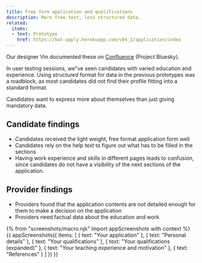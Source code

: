 ```yaml
---
title: Free form application and qualifications
description: More free text, less structured data.
related:
  items:
  - text: Prototype
    href: https://bat-apply.herokuapp.com/v04_2/application/index
---
```

Our designer Vin documented these on [Confluence](https://dfedigital.atlassian.net/wiki/spaces/BaT/pages/279314433/Designs) (Project Bluesky).

In user testing sessions, we"ve seen candidates with varied education and experience. Using structured format for data in the previous prototypes was a roadblock, as most candidates did not find their profile fitting into a standard format.

Candidates want to express more about themselves than just giving mandatory data.

## Candidate findings

* Candidates received the light weight, free format application form well
* Candidates rely on the help text to figure out what has to be filled in the sections
* Having work experience and skills in different pages leads to confusion, since candidates do not have a visibility of the next sections of the application.

## Provider findings

* Providers found that the application contents are not detailed enough for them to make a decision on the application
* Providers need factual data about the education and work

{% from "screenshots/macro.njk" import appScreenshots with context %}
{{ appScreenshots({
  items: [
    { text: "Your application" },
    { text: "Personal details" },
    { text: "Your qualifications" },
    { text: "Your qualifications (expanded)" },
    { text: "Your teaching experience and motivation" },
    { text: "References" }
  ]
}) }}
